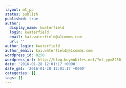 ```yaml
---
layout: mt_pp
status: publish
published: true
author:
  display_name: kwaterfield
  login: kwaterfield
  email: kai.waterfield@a1comms.com
  url: ''
author_login: kwaterfield
author_email: kai.waterfield@a1comms.com
wordpress_id: 8250
wordpress_url: http://blog.buymobiles.net/?mt_pp=8250
date: '2016-01-28 12:01:17 +0000'
date_gmt: '2016-01-28 12:01:17 +0000'
categories: []
tags: []
---
```


